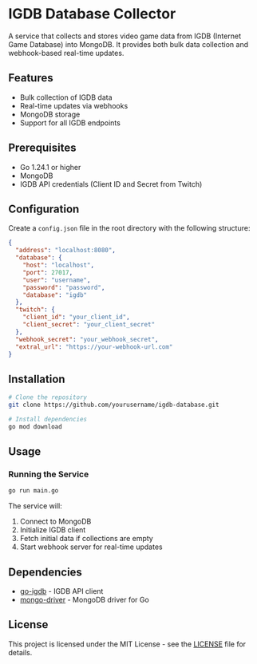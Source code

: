 # IGDB Database Collector

A service that collects and stores video game data from IGDB (Internet Game Database) into MongoDB. It provides both bulk data collection and webhook-based real-time updates.

## Features

- Bulk collection of IGDB data
- Real-time updates via webhooks
- MongoDB storage
- Support for all IGDB endpoints

## Prerequisites

- Go 1.24.1 or higher
- MongoDB
- IGDB API credentials (Client ID and Secret from Twitch)

## Configuration

Create a `config.json` file in the root directory with the following structure:

```json
{
  "address": "localhost:8080",
  "database": {
    "host": "localhost",
    "port": 27017,
    "user": "username",
    "password": "password",
    "database": "igdb"
  },
  "twitch": {
    "client_id": "your_client_id",
    "client_secret": "your_client_secret"
  },
  "webhook_secret": "your_webhook_secret",
  "extral_url": "https://your-webhook-url.com"
}
```

## Installation

```bash
# Clone the repository
git clone https://github.com/yourusername/igdb-database.git

# Install dependencies
go mod download
```

## Usage

### Running the Service

```bash
go run main.go
```

The service will:

1. Connect to MongoDB
2. Initialize IGDB client
3. Fetch initial data if collections are empty
4. Start webhook server for real-time updates

## Dependencies

- [go-igdb](https://github.com/bestnite/go-igdb) - IGDB API client
- [mongo-driver](https://github.com/mongodb/mongo-go-driver) - MongoDB driver for Go

## License

This project is licensed under the MIT License - see the [LICENSE](LICENSE) file for details.
